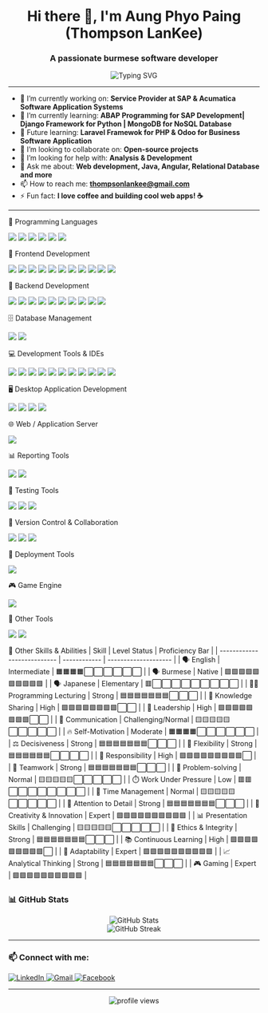<!-- Profile README -->

<h1 align="center">Hi there 👋, I'm Aung Phyo Paing (Thompson LanKee) </h1>
<h3 align="center">A passionate burmese software developer</h3>

<p align="center">
  <img src="https://readme-typing-svg.demolab.com?font=Fira+Code&size=24&pause=1000&color=36BCF7&center=true&vCenter=true&width=435&lines=Welcome+to+my+GitHub+Profile!" alt="Typing SVG" />
</p>

---

- 🔭 I’m currently working on: **Service Provider at SAP & Acumatica Software Application Systems**
- 🌱 I’m currently learning: **ABAP Programming for SAP Development| Django Framework for Python | MongoDB for NoSQL Database**
- 🔮 Future learning: **Laravel Framewok for PHP & Odoo for Business Software Application**
- 👯 I’m looking to collaborate on: **Open-source projects**
- 🤝 I’m looking for help with: **Analysis & Development**
- 💬 Ask me about: **Web development, Java, Angular, Relational Database and more**
- 📫 How to reach me: **thompsonlankee@gmail.com**
- ⚡ Fun fact: **I love coffee and building cool web apps! ☕**

---

🧠 Programming Languages
<p> 
  <img src="https://img.shields.io/badge/Java-ED8B00?style=for-the-badge&logo=openjdk&logoColor=white" />
  <img src="https://img.shields.io/badge/Python-3776AB?style=for-the-badge&logo=python&logoColor=white" /> 
  <img src="https://img.shields.io/badge/C%23-239120?style=for-the-badge&logo=c-sharp&logoColor=white" /> 
  <img src="https://img.shields.io/badge/PHP-777BB4?style=for-the-badge&logo=php&logoColor=white" /> 
  <img src="https://img.shields.io/badge/JavaScript-F7DF1E?style=for-the-badge&logo=javascript&logoColor=black" />
  <img src="https://img.shields.io/badge/Lua-000080?style=for-the-badge&logo=lua&logoColor=white" />
</p>

🎨 Frontend Development
<p> 
  <img src="https://img.shields.io/badge/HTML5-E34F26?style=for-the-badge&logo=html5&logoColor=white" /> 
  <img src="https://img.shields.io/badge/CSS3-1572B6?style=for-the-badge&logo=css3&logoColor=white" /> 
  <img src="https://img.shields.io/badge/JavaScript-F7DF1E?style=for-the-badge&logo=javascript&logoColor=black" /> 
  <img src="https://img.shields.io/badge/jQuery-0769AD?style=for-the-badge&logo=jquery&logoColor=white" /> 
  <img src="https://img.shields.io/badge/Fetch%20API-JS%20Native-242629?style=for-the-badge&logo=javascript&logoColor=black" />
  <img src="https://img.shields.io/badge/AJAX-FF6C37?style=for-the-badge&logo=javascript&logoColor=white" />
  <img src="https://img.shields.io/badge/Bootstrap-7952B3?style=for-the-badge&logo=bootstrap&logoColor=white" /> 
  <img src="https://img.shields.io/badge/MD%20Bootstrap-31B2C4?style=for-the-badge&logo=bootstrap&logoColor=white" />
  <img src="https://img.shields.io/badge/TypeScript-3178C6?style=for-the-badge&logo=typescript&logoColor=white" /> 
  <img src="https://img.shields.io/badge/Angular-DD0031?style=for-the-badge&logo=angular&logoColor=white" /> 
  <img src="https://img.shields.io/badge/JSON-000000?style=for-the-badge&logo=json&logoColor=white" />

</p>

🔧 Backend Development
<p> 
  
  <img src="https://img.shields.io/badge/Flask-000000?style=for-the-badge&logo=flask&logoColor=white" />
  <img src="https://img.shields.io/badge/Spring%20Framework-6DB33F?style=for-the-badge&logo=spring&logoColor=white" />
  <img src="https://img.shields.io/badge/Spring%20MVC-6DB33F?style=for-the-badge&logo=spring&logoColor=white" />
  <img src="https://img.shields.io/badge/Spring%20Boot-6DB33F?style=for-the-badge&logo=springboot&logoColor=white" /> 
  <img src="https://img.shields.io/badge/JSP-007396?style=for-the-badge&logo=java&logoColor=white" /> 
  <img src="https://img.shields.io/badge/Servlets-EE4C2C?style=for-the-badge&logo=java&logoColor=white" /> 
  <img src="https://img.shields.io/badge/REST%20API-005571?style=for-the-badge&logo=rest&logoColor=white" />
  <img src="https://img.shields.io/badge/JPA-007396?style=for-the-badge&logo=java&logoColor=white" />
<img src="https://img.shields.io/badge/WebSocket-000000?style=for-the-badge&logo=websocket&logoColor=white" />
<img src="https://img.shields.io/badge/JSON-000000?style=for-the-badge&logo=json&logoColor=white" />



</p>



🗄️ Database Management
<p> 
  <img src="https://img.shields.io/badge/MySQL-4479A1?style=for-the-badge&logo=mysql&logoColor=white" /> 
  <img src="https://img.shields.io/badge/Microsoft%20SQL%20Server-CC2927?style=for-the-badge&logo=microsoftsqlserver&logoColor=white" /> 
</p>

💻 Development Tools & IDEs
<p> 
  <img src="https://img.shields.io/badge/IntelliJ%20IDEA-000000?style=for-the-badge&logo=intellijidea&logoColor=white" /> 
  <img src="https://img.shields.io/badge/Eclipse-2C2255?style=for-the-badge&logo=eclipse&logoColor=white" /> 
  <img src="https://img.shields.io/badge/NetBeans-1B6AC6?style=for-the-badge&logo=apache-netbeans-ide&logoColor=white" /> 
  <img src="https://img.shields.io/badge/Visual%20Studio-5C2D91?style=for-the-badge&logo=visual-studio&logoColor=white" />
  <img src="https://img.shields.io/badge/VS%20Code-007ACC?style=for-the-badge" />

  <img src="https://img.shields.io/badge/phpMyAdmin-6C78AF?style=for-the-badge&logo=php&logoColor=white" /> 
  <img src="https://img.shields.io/badge/IDLE-3776AB?style=for-the-badge&logo=python&logoColor=white" /> 
  <img src="https://img.shields.io/badge/PyCharm-000000?style=for-the-badge&logo=pycharm&logoColor=white" /> 
  <img src="https://img.shields.io/badge/MySQL%20Workbench-4479A1?style=for-the-badge&logo=mysql&logoColor=white" /> 
  <img src="https://img.shields.io/badge/SQL%20Server%20Management%20Studio-CC2927?style=for-the-badge&logo=microsoftsqlserver&logoColor=white" /> 
  <img src="https://img.shields.io/badge/JCreator-3A3A3A?style=for-the-badge&logo=java&logoColor=white" />

</p>

🖥️ Desktop Application Development
<p>
  <img src="https://img.shields.io/badge/Windows%20Forms-C%23-239120?style=for-the-badge&logo=c-sharp&logoColor=white" />
  <img src="https://img.shields.io/badge/Tkinter-Python-3776AB?style=for-the-badge&logo=python&logoColor=white" />
  <img src="https://img.shields.io/badge/Java%20Swing-Java-007396?style=for-the-badge&logo=java&logoColor=white" />
  <img src="https://img.shields.io/badge/Java%20AWT-Java-007396?style=for-the-badge&logo=java&logoColor=white" />
</p>

🌐 Web / Application Server
<p>
  
  <img src="https://img.shields.io/badge/Apache%20Tomcat-F8DC75?style=for-the-badge&logo=apachetomcat&logoColor=black" />
</p>

📊 Reporting Tools
<p>
  <img src="https://img.shields.io/badge/Jaspersoft%20Studio-0870BE?style=for-the-badge&logo=apache&logoColor=white" />
  <img src="https://img.shields.io/badge/Crystal%20Reports-9B4F96?style=for-the-badge&logo=crystal&logoColor=white" />

</p>

🧪 Testing Tools
<p>
<img src="https://img.shields.io/badge/Postman-FF6C37?style=for-the-badge&logo=postman&logoColor=white" />
  <img src="https://img.shields.io/badge/JUnit-25A162?style=for-the-badge&logo=java&logoColor=white" />
<img src="https://img.shields.io/badge/Mockito-8C8C8C?style=for-the-badge&logo=mockito&logoColor=white" />
</p>

🔄 Version Control & Collaboration
<p> 
  <img src="https://img.shields.io/badge/Git-181717?style=for-the-badge&logo=git&logoColor=white" />
<img src="https://img.shields.io/badge/GitHub-181717?style=for-the-badge&logo=github&logoColor=white" />
<img src="https://img.shields.io/badge/GitHub%20Desktop-6e4b8b?style=for-the-badge&logo=github&logoColor=white" />


</p>



🚀 Deployment Tools

<p> <img src="https://img.shields.io/badge/Docker-2496ED?style=for-the-badge&logo=docker&logoColor=white" /> </p>

🎮 Game Engine

<p> <img src="https://img.shields.io/badge/Roblox%20Studio-BB0000?style=for-the-badge&logo=roblox&logoColor=white" /> </p>


🧰 Other Tools

<p> 
  <img src="https://img.shields.io/badge/Adobe%20Dreamweaver-FF61F6?style=for-the-badge&logo=adobe&logoColor=white" /> 
  <img src="https://img.shields.io/badge/Adobe%20Photoshop-31A8FF?style=for-the-badge&logo=adobephotoshop&logoColor=white" /> 
</p>


🧠 Other Skills & Abilities
| Skill                       | Level Status       | Proficiency Bar     |
| --------------------------- | ------------ | -------------------- |
| 🗣️ English                 | Intermediate          | 🟧🟧🟧🟧⬜⬜⬜⬜⬜⬜ |
| 🗣️ Burmese                 | Native                | 🟩🟩🟩🟩🟩🟩🟩🟩🟩🟩 |
| 🗣️ Japanese                | Elementary            | 🟥⬜⬜⬜⬜⬜⬜⬜⬜⬜ |
| 👨‍🏫 Programming Lecturing | Strong                  | 🟦🟦🟦🟦🟦🟦🟦⬜⬜⬜ |
| 📘 Knowledge Sharing        | High                 | 🟩🟩🟩🟩🟩🟩🟩🟩⬜⬜ |
| 🧭 Leadership               | High                 | 🟩🟩🟩🟩🟩🟩🟩🟩⬜⬜ |
| 💬 Communication            | Challenging/Normal   | 🟨🟨🟨🟨🟨⬜⬜⬜⬜⬜ |
| 🔥 Self-Motivation          | Moderate             | 🟧🟧🟧🟧⬜⬜⬜⬜⬜⬜ |
| ⚖️ Decisiveness             | Strong               | 🟦🟦🟦🟦🟦🟦🟦⬜⬜⬜ |
| 🌿 Flexibility              | Strong               | 🟦🟦🟦🟦🟦🟦⬜⬜⬜⬜ |
| 🧩 Responsibility           | High                 | 🟩🟩🟩🟩🟩🟩🟩🟩🟩⬜ |
| 🤝 Teamwork                 | Strong               | 🟦🟦🟦🟦🟦🟦🟦⬜⬜⬜ |
| 🧠 Problem-solving          | Normal               | 🟨🟨🟨🟨🟨⬜⬜⬜⬜⬜ |
| ⏱️ Work Under Pressure      | Low                  | 🟥🟥⬜⬜⬜⬜⬜⬜⬜⬜ |
| 📆 Time Management          | Normal               | 🟨🟨🟨🟨🟨⬜⬜⬜⬜⬜ |
| 🎯 Attention to Detail      | Strong               | 🟦🟦🟦🟦🟦🟦🟦⬜⬜⬜ |
| 🧩 Creativity & Innovation  | Expert               | 🟩🟩🟩🟩🟩🟩🟩🟩🟩🟩 |
| 📊 Presentation Skills      | Challenging          | 🟨🟨🟨🟨🟨⬜⬜⬜⬜⬜ |
| 🔐 Ethics & Integrity       | Strong               | 🟦🟦🟦🟦🟦🟦🟦⬜⬜⬜ |
| 📚 Continuous Learning      | High                 | 🟩🟩🟩🟩🟩🟩🟩🟩🟩⬜ |
| 🔄 Adaptability             | Expert               | 🟩🟩🟩🟩🟩🟩🟩🟩🟩🟩 |
| 📈 Analytical Thinking      | Strong               | 🟦🟦🟦🟦🟦🟦🟦⬜⬜⬜ |
| 🎮 Gaming                   | Expert               | 🟩🟩🟩🟩🟩🟩🟩🟩🟩🟩 |

### 📊 GitHub Stats

<p align="center">
  <img src="https://github-readme-stats.vercel.app/api?username=ThompsonLanKee&show_icons=true&theme=tokyonight" alt="GitHub Stats" />
  <br />
  <img src="https://github-readme-streak-stats.herokuapp.com/?user=ThompsonLanKee&theme=tokyonight" alt="GitHub Streak" />
</p>

---

### 📫 Connect with me:

<p align="left"> 
  <a href="https://www.linkedin.com/in/YOUR-LINKEDIN" target="_blank"> <img alt="LinkedIn" src="https://img.shields.io/badge/LinkedIn-0A66C2?logo=linkedin&logoColor=white&style=for-the-badge" /> </a> 
  <a href="mailto:your.email@example.com"> <img alt="Gmail" src="https://img.shields.io/badge/Gmail-D14836?logo=gmail&logoColor=white&style=for-the-badge" /> </a> 
  <a href="https://facebook.com/profile.php?id=61556886996066" target="_blank"> <img alt="Facebook" src="https://img.shields.io/badge/Facebook-1877F2?logo=facebook&logoColor=white&style=for-the-badge" /> </a> 
</p>

---

<!-- Optional visitor counter -->
<p align="center">
  <img src="https://komarev.com/ghpvc/?username=YOUR_USERNAME&label=Profile+Views&color=0e75b6&style=flat" alt="profile views" />
</p>
